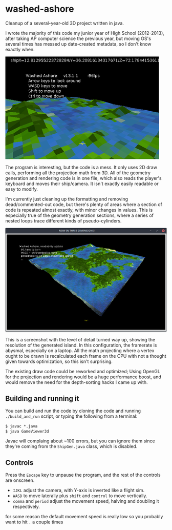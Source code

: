 # washed-ashore
Cleanup of a several-year-old 3D project written in java.

I wrote the majority of this code my junior year of High School (2012-2013), after taking AP computer science the previous year, but moving OS's several times has messed up date-created metadata, so I don't know exactly when.

![animation of program in motion](washedAshore5.gif)

The program is interesting, but the code is a mess. It only uses 2D draw calls, performing all the projection math from 3D. All of the geometry generation and rendering code is in one file, which also reads the player's keyboard and moves their ship/camera. It isn't exactly easily readable or easy to modify.

I'm currently just cleaning up the formatting and removing dead/commented-out code, but there's plenty of areas where a section of code is repeated almost exactly, with minor changes in values. This is especially true of the geometry generation sections, where a series of nested loops trace different kinds of pseudo-cylinders.

![screenshot of high-detail terrain](terrain_game.png)

This is a screenshot with the level of detail turned way up, showing the resolution of the generated island. In this configuration, the framerate is abysmal, especially on a laptop. All the math projecting where a vertex ought to be drawn is recalculated each frame on the CPU with not a thought given towards optimization, so this isn't surprising.

The existing draw code could be reworked and optimized; Using OpenGL for the projection and rendering would be a huge performance boost, and would remove the need for the depth-sorting hacks I came up with.

## Building and running it
You can build and run the code by cloning the code and running `./build_and_run` script, or typing the following from a terminal:
```
$ javac *.java
$ java GameViewer3d
```
Javac will complaing about ~100 errors, but you can ignore them since they're coming from the `ShipGen.java` class, which is disabled.

## Controls
Press the `Escape` key to unpause the program, and the rest of the controls are onscreen.

- `IJKL` adjust the camera, with Y-axis is inverted like a flight sim.
- `WASD` to move laterally plus `shift` and `control` to move vertically.
- `comma` and `period` adjust the movement speed, halving and doubling it respectively.

for some reason the default movement speed is really low so you probably want to hit `.` a couple times
